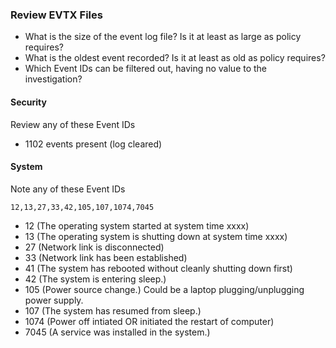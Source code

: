 ### Review EVTX Files
- What is the size of the event log file? Is it at least as large as policy requires?
- What is the oldest event recorded? Is it at least as old as policy requires?
- Which Event IDs can be filtered out, having no value to the investigation?

#### Security
Review any of these Event IDs
- 1102 events present (log cleared)

#### System
Note any of these Event IDs
```
12,13,27,33,42,105,107,1074,7045
```

- 12 (The operating system started at system time xxxx)
- 13 (The operating system is shutting down at system time xxxx)
- 27 (Network link is disconnected)
- 33 (Network link has been established)
- 41 (The system has rebooted without cleanly shutting down first)
- 42 (The system is entering sleep.)
- 105 (Power source change.) Could be a laptop plugging/unplugging power supply.
- 107 (The system has resumed from sleep.)
- 1074 (Power off intiated OR initiated the restart of computer)
- 7045 (A service was installed in the system.)

